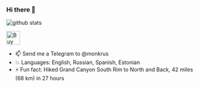 ### Hi there 👋

![github stats](https://github.com/monkrus/github-readme-stats)

<a href='https://ko-fi.com/O4O01N4HR' target='_blank'><img height='36' style='border:0px;height:36px;' src='https://cdn.ko-fi.com/cdn/kofi2.png?v=2' border='0' alt='Buy Me a Coffee at ko-fi.com' /></a>

- 📫 Send me a Telegram to @monkrus
- :collision: Languages: English, Russian, Spanish, Estonian 
- ⚡ Fun fact: Hiked Grand Canyon South Rim to North and Back, 42 miles (68 km) in 27 hours

